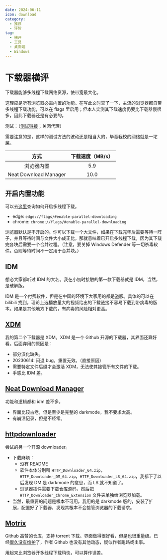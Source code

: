 ```yaml
---
date: 2024-06-11
icon: download
category:
  - 推荐
  - 评价
tag:
  - 横评
  - 工具
  - 桌面端
  - Windows
---
```


# 下载器横评

下载器能够多线程下载网络资源，使带宽最大化。

这理应是所有浏览器必需内置的功能。在写此文时查了一下，主流的浏览器都自带多线程下载功能，可以在 flags 里启用；但本人实测其下载速度仍要比下载器慢很多，因此下载器还是有必要的。

测试：（[测试链接](https://gh.con.sh/https://github.com/AaronFeng753/Waifu2x-Extension-GUI/releases/download/v2.21.12/Waifu2x-Extension-GUI-v2.21.12-Portable.7z)；关闭代理）

需要注意的是，这样的测试方法的波动还是相当大的，毕竟我校的网络就是一坨屎。

|         方式          | 下载速度（MB/s） |
| :-------------------: | :--------------: |
|      浏览器内置       |       5.9        |
| Neat Download Manager |       10.0       |

## 开启内置功能

可以去[这里](https://www.91mobiles.com/hub/parallel-downloading-how-to-enable-faster-download-speeds/)查询如何开启多线程下载。

- edge: `edge://flags/#enable-parallel-downloading`
- chrome: `chrome://flags/#enable-parallel-downloading`

浏览器默认是不开启的。你可以下载一个大文件，如果在下载完毕后需要等待一阵子，并且等待时间与文件大小成正比，那就意味着已开启多线程下载，因为其下载完各块后需要一个合并过程。（注意，要关掉 Windows Defender 等一切杀毒软件。否则等待时间不一定用于合并块。）

## IDM

想必大家都听过 IDM 的大名。我在小初时接触的第一款下载器就是 IDM，当然，是破解版。

IDM 是一个付费软件，但是在中国的环境下大家用的都是盗版。具体的可以在 bilibili 找到，理论上选播放量大的视频给出的下载链接不容易下载到带病毒的版本。如果是其他地方下载的，有病毒的风险相对更高。

## [XDM](https://github.com/subhra74/xdm)

我的第二个下载器是 XDM。XDM 是一个 Github 开源的下载器，其界面还算好看。后面弃用的原因是：

- 部分汉化缺失。
- 20230614: 闪退 bug，重置无效。（直接原因）
- 需要特定文件后缀才会激活 XDM，无法使其接管所有文件的下载。
- 手感比 IDM 差。

## [Neat Download Manager](https://www.neatdownloadmanager.com/index.php/en/)

功能和逻辑都和 idm 差不多。

- 界面比较古老，但是至少是完整的 darkmode，我不要求太高。
- 有崩溃记录，但是不经常。

## [httpdownloader](https://github.com/erickutcher/httpdownloader)

尝试的另一个开源 downloader。

- 下载麻烦：
  - 没有 README
  - 软件本体分别叫 `HTTP_Downloader_64.zip`，`HTTP_Downloader_DM_64.zip`，`HTTP_Downloader_LS_64.zip`，我都下了以后发现 DM 是 darkmode 的意思，而 LS 就不知道了。
  - 浏览器插件需要下载仓库源码，然后把 `HTTP_Downloader_Chrome_Extension` 文件夹单独给浏览器加载。
- 当然，最重要的问题是根本不可用。我用的是 darkmode 版的，安装了扩展，配置好了下载器，发现其根本不会接管浏览器的下载请求。

## [Motrix](https://github.com/agalwood/Motrix)

Github 高赞的仓库，支持 torrent 下载。界面做得很好看，但是也很重量级。已经[很久没有维护](https://github.com/agalwood/Motrix/issues/1379)了，作者 Github 也没有其他动态，疑似作者跑路或出事。

用起来比浏览器开多线程下载稍快，可以算作误差。
